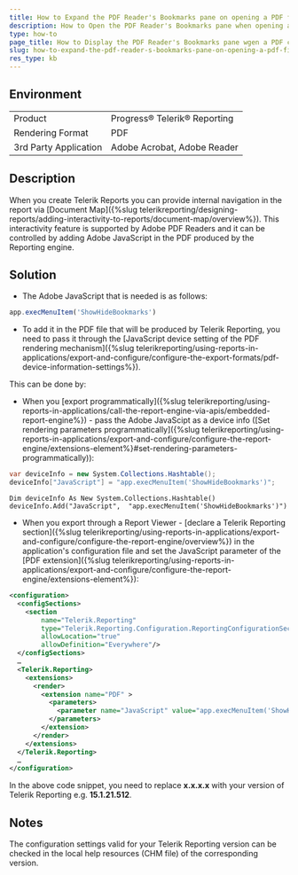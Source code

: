 ```yaml
---
title: How to Expand the PDF Reader's Bookmarks pane on opening a PDF file produced by Telerik Reporting
description: How to Open the PDF Reader's Bookmarks pane when opening a PDF file created using Telerik Reporting.
type: how-to
page_title: How to Display the PDF Reader's Bookmarks pane wgen a PDF created with Telerik Reporting is opened
slug: how-to-expand-the-pdf-reader-s-bookmarks-pane-on-opening-a-pdf-file-produced-by-telerik-reporting
res_type: kb
---
```


## Environment
<table>
	<tr>
		<td>Product</td>
		<td>Progress® Telerik® Reporting</td>
	</tr>
	<tr>
		<td>Rendering Format</td>
		<td>PDF</td>
	</tr>
	<tr>
		<td>3rd Party Application</td>
		<td>Adobe Acrobat, Adobe Reader</td>
	</tr>
</table>

## Description
  
When you create Telerik Reports you can provide internal navigation in the report via [Document Map]({%slug telerikreporting/designing-reports/adding-interactivity-to-reports/document-map/overview%}). This interactivity feature is supported by Adobe PDF Readers and it can be controlled by adding Adobe JavaScript in the PDF produced by the Reporting engine.  
  
## Solution

- The Adobe JavaScript that is needed is as follows:

```js
app.execMenuItem('ShowHideBookmarks')
```

- To add it in the PDF file that will be produced by Telerik Reporting, you need to pass it through the [JavaScript device setting of the PDF rendering mechanism]({%slug telerikreporting/using-reports-in-applications/export-and-configure/configure-the-export-formats/pdf-device-information-settings%}).  
  
 This can be done by: 
- When you [export programmatically]({%slug telerikreporting/using-reports-in-applications/call-the-report-engine-via-apis/embedded-report-engine%}) - pass the Adobe JavaScipt as a device info ([Set rendering parameters programmatically]({%slug telerikreporting/using-reports-in-applications/export-and-configure/configure-the-report-engine/extensions-element%}#set-rendering-parameters-programmatically)):  


````C#
var deviceInfo = new System.Collections.Hashtable();
deviceInfo["JavaScript"] = "app.execMenuItem('ShowHideBookmarks')";
````
````VB
Dim deviceInfo As New System.Collections.Hashtable()
deviceInfo.Add("JavaScript",  "app.execMenuItem('ShowHideBookmarks')")
````

- When you export through a Report Viewer - [declare a Telerik Reporting section]({%slug telerikreporting/using-reports-in-applications/export-and-configure/configure-the-report-engine/overview%}) in the application's configuration file and set the JavaScript parameter of the [PDF extension]({%slug telerikreporting/using-reports-in-applications/export-and-configure/configure-the-report-engine/extensions-element%}):  
  
```xml
<configuration>
  <configSections>
    <section
        name="Telerik.Reporting"
        type="Telerik.Reporting.Configuration.ReportingConfigurationSection, Telerik.Reporting, Version=x.x.x.x, Culture=neutral, PublicKeyToken=a9d7983dfcc261be"
        allowLocation="true"
        allowDefinition="Everywhere"/>
  </configSections>
  …
  <Telerik.Reporting>
    <extensions>
      <render>
        <extension name="PDF" >
          <parameters>
            <parameter name="JavaScript" value="app.execMenuItem('ShowHideBookmarks')"/>
          </parameters>
        </extension>
      </render>
    </extensions>
  </Telerik.Reporting>
  …
</configuration>
```

In the above code snippet, you need to replace **x.x.x.x** with your version of Telerik Reporting e.g. **15.1.21.512**.

## Notes

The configuration settings valid for your Telerik Reporting version can be checked in the local help resources (CHM file) of the corresponding version.

